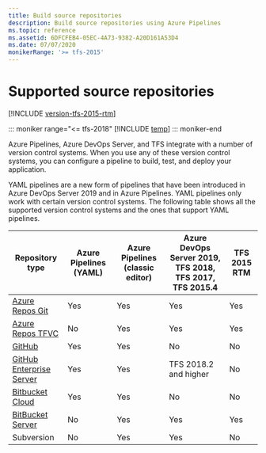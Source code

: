 ```yaml
---
title: Build source repositories
description: Build source repositories using Azure Pipelines
ms.topic: reference
ms.assetid: 6DFCFEB4-05EC-4A73-9382-A20D161A53D4
ms.date: 07/07/2020
monikerRange: '>= tfs-2015'
---
```


# Supported source repositories

[!INCLUDE [version-tfs-2015-rtm](../includes/version-tfs-2015-rtm.md)]

::: moniker range="<= tfs-2018"
[!INCLUDE [temp](../includes/concept-rename-note.md)]
::: moniker-end

Azure Pipelines, Azure DevOps Server, and TFS integrate with a number of version control systems. When you use any of these version control systems, you can configure a pipeline to build, test, and deploy your application.

YAML pipelines are a new form of pipelines that have been introduced in Azure DevOps Server 2019 and in Azure Pipelines. YAML pipelines only work with certain version control systems. The following table shows all the supported version control systems and the ones that support YAML pipelines.

| Repository type | Azure Pipelines (YAML) | Azure Pipelines (classic editor) | Azure DevOps Server 2019, TFS 2018, TFS 2017, TFS 2015.4 | TFS 2015 RTM |
|-|-|-|-|-|
| [Azure Repos Git](azure-repos-git.md)  |Yes|Yes|Yes|Yes
| [Azure Repos TFVC](tfvc.md)            |No|Yes|Yes|Yes
| [GitHub](github.md)                    |Yes|Yes|No|No
| [GitHub Enterprise Server](github-enterprise.md)     |Yes|Yes|TFS 2018.2 and higher|No
| [Bitbucket Cloud](bitbucket.md)        |Yes|Yes|No|No
| [BitBucket Server](on-premises-bitbucket.md) |No|Yes|Yes|Yes
| Subversion                |No|Yes|Yes|No|
